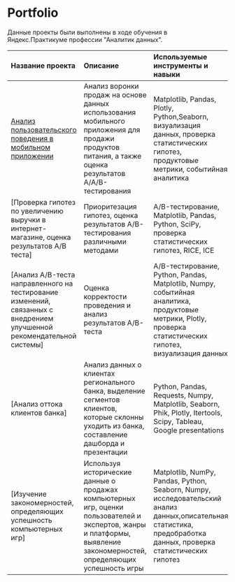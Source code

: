 # Portfolio

Данные проекты были выполнены в ходе обучения в Яндекс.Практикуме профессии "Аналитик данных".

| Название проекта | Описание | Используемые инструменты и навыки | 
| :---------------------- | :---------------------- | :---------------------- |
| [Анализ пользовательского поведения в мобильном приложении](https://github.com/hakerau/Praktikum/tree/main/AAB-test%20(mobile%20app))| Анализ воронки продаж на основе данных использования мобильного приложения для продажи продуктов питания, а также оценка результатов A/A/B-тестирования | Matplotlib, Pandas, Plotly, Python,Seaborn, визуализация данных, проверка статистических гипотез, продуктовые метрики, событийная аналитика |
| [Проверка гипотез по увеличению выручки в интернет-магазине, оценка результатов A/B теста]| Приоритезация гипотез, оценка результатов A/B-тестирования различными методами | A/B-тестирование, Matplotlib, Pandas, Python, SciPy, проверка статистических гипотез, RICE, ICE |
| [Анализ A/B-теста направленного на тестирование изменений, связанных с внедрением улучшенной рекомендательной системы]| Оценка корректости проведения и анализ результатов A/B-теста | A/B-тестирование, Python, Pandas, Matplotlib, Numpy, событийная аналитика, продуктовые метрики, Plotly, проверка статистических гипотез, визуализация данных |
| [Анализ оттока клиентов банка]| Анализ данных о клиентах регионального банка, выделение сегментов клиентов, которые склонны уходить из банка, составление дашборда и презентации | Python, Pandas, Requests, Numpy, Matplotlib, Seaborn, Phik, Plotly, Itertools, Scipy, Tableau, Google presentations |
| [Изучение закономерностей, определяющих успешность компьютерных игр]| Используя исторические данные о продажах компьютерных игр, оценки пользователей и экспертов, жанры и платформы, выявление закономерностей, определяющих успешность игры | Matplotlib, NumPy, Pandas, Python, Seaborn, Numpy, исследовательский анализ данных,описательная статистика, предобработка данных, проверка статистических гипотез |

